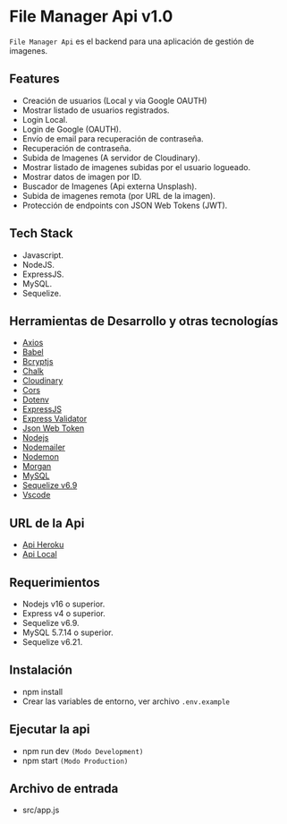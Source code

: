 # File Manager Api v1.0

`File Manager Api` es el backend para una aplicación de gestión de imagenes.

## Features

-   Creación de usuarios (Local y via Google OAUTH)
-   Mostrar listado de usuarios registrados.
-   Login Local.
-   Login de Google (OAUTH).
-   Envío de email para recuperación de contraseña.
-   Recuperación de contraseña.
-   Subida de Imagenes (A servidor de Cloudinary).
-   Mostrar listado de imagenes subidas por el usuario logueado.
-   Mostrar datos de imagen por ID.
-   Buscador de Imagenes (Api externa Unsplash).
-   Subida de imagenes remota (por URL de la imagen).
-   Protección de endpoints con JSON Web Tokens (JWT).

## Tech Stack

-   Javascript.
-   NodeJS.
-   ExpressJS.
-   MySQL.
-   Sequelize.

## Herramientas de Desarrollo y otras tecnologías

-   [Axios](https://www.npmjs.com/package/axios)
-   [Babel](https://babeljs.io/)
-   [Bcryptjs](https://www.npmjs.com/package/bcryptjs)
-   [Chalk](https://www.npmjs.com/package/chalk)
-   [Cloudinary](https://cloudinary.com/)
-   [Cors](https://www.npmjs.com/package/cors)
-   [Dotenv](https://www.npmjs.com/package/dotenv)
-   [ExpressJS](https://expressjs.com/)
-   [Express Validator](https://express-validator.github.io/docs/)
-   [Json Web Token](https://jwt.io/)
-   [Nodejs](https://nodejs.org/en/)
-   [Nodemailer](https://nodemailer.com/about/)
-   [Nodemon](https://www.npmjs.com/package/nodemon)
-   [Morgan](https://www.npmjs.com/package/morgan)
-   [MySQL](https://www.mysql.com/)
-   [Sequelize v6.9](https://sequelize.org/v6/)
-   [Vscode](https://code.visualstudio.com/)

## URL de la Api

-   [Api Heroku](https://file-manager-api-2022.herokuapp.com/)
-   [Api Local](http://localhost:4000/)

## Requerimientos

-   Nodejs v16 o superior.
-   Express v4 o superior.
-   Sequelize v6.9.
-   MySQL 5.7.14 o superior.
-   Sequelize v6.21.

## Instalación

-   npm install
-   Crear las variables de entorno, ver archivo `.env.example`

## Ejecutar la api

-   npm run dev `(Modo Development)`
-   npm start `(Modo Production)`

## Archivo de entrada

-   src/app.js
